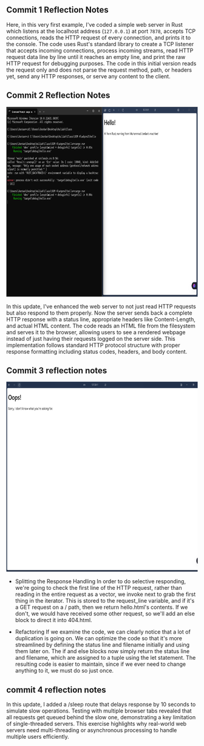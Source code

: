 
## Commit 1 Reflection Notes

Here, in this very first example, I've coded a simple web server in Rust which listens at the localhost address (`127.0.0.1`) at port `7878`, accepts TCP connections, reads the HTTP request of every connection, and prints it to the console. The code uses Rust's standard library to create a TCP listener that accepts incoming connections, process incoming streams, read HTTP request data line by line until it reaches an empty line, and print the raw HTTP request for debugging purposes. The code in this initial version reads the request only and does not parse the request method, path, or headers yet, send any HTTP responses, or serve any content to the client.




## Commit 2 Reflection Notes

<img src="asset/image/TEstimage.png " width="750" height="500" alt="View result tree">

In this update, I've enhanced the web server to not just read HTTP requests but also respond to them properly. Now the server sends back a complete HTTP response with a status line, appropriate headers like Content-Length, and actual HTML content. The code reads an HTML file from the filesystem and serves it to the browser, allowing users to see a rendered webpage instead of just having their requests logged on the server side. This implementation follows standard HTTP protocol structure with proper response formatting including status codes, headers, and body content.

## Commit 3 reflection notes
<img src="asset/image/oops.png " width="750" height="500" alt="View result tree">

- Splitting the Response Handling
In order to do selective responding, we're going to check the first line of the HTTP request, rather than reading in the entire request as a vector, we invoke next to grab the first thing in the iterator. This is stored to the request_line variable, and if it's a GET request on a / path, then we return hello.html's contents. If we don't, we would have received some other request, so we'll add an else block to direct it into 404.html.

- Refactoring
If we examine the code, we can clearly notice that a lot of duplication is going on. We can optimize the code so that it's more streamlined by defining the status line and filename initially and using them later on. The if and else blocks now simply return the status line and filename, which are assigned to a tuple using the let statement. The resulting code is easier to maintain, since if we ever need to change anything to it, we must do so just once.


## commit 4 reflection notes

In this update, I added a /sleep route that delays response by 10 seconds to simulate slow operations. Testing with multiple browser tabs revealed that all requests get queued behind the slow one, demonstrating a key limitation of single-threaded servers. This exercise highlights why real-world web servers need multi-threading or asynchronous processing to handle multiple users efficiently.

